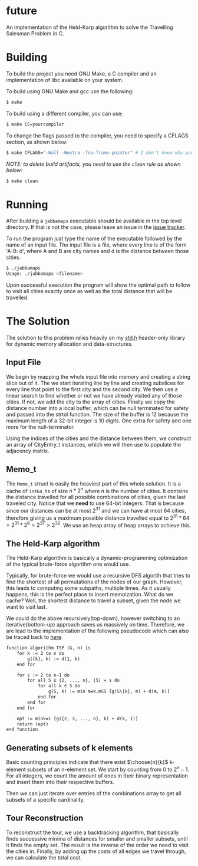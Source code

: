 # future
An implementation of the Held-Karp algorithm to solve the Travelling Salesman Problem in C.

# Building
To build the project you need GNU Make, a C compiler and an implementation of libc available on your system.

To build using GNU Make and gcc use the following:
```sh
$ make
```

To build using a different compiler, you can use:
```sh
$ make CC=yourcompiler
```

To change the flags passed to the compiler, you need to specify a CFLAGS section, as shown below:
```sh
$ make CFLAGS="-Wall -Wextra -fno-frame-pointer" # I don't know why you would want this but anyways
```

*NOTE: to delete build artifacts, you need to use the `clean` rule as shown below:*
```sh
$ make clean
```

# Running
After building a `jabbamaps` executable should be available in the top level directory.
If that is not the case, please leave an issue in the [issue tracker](https://github.com/progintro/hw2-0xJoeMama/issues).

To run the program just type the name of the executable followed by the name of an input file.
The input file is a file, where every line is of the form 'A-B: d', where A and B are city names and d is the distance between those cities.
```sh
$ ./jabbamaps
Usage: ./jabbamaps <filename>
```

Upon successful execution the program will show the optimal path to follow to visit all cities exactly once as well as the total distance that will be travelled.


# The Solution
The solution to this problem relies heavily on my [std.h](https://github.com/0xJoeMama/std.h/) header-only library for dynamic memory allocation and data-structures.

## Input File
We begin by mapping the whole input file into memory and creating a string slice out of it.
The we start iterating line by line and creating subslices for every line that point to the first city and the second city.
We then use a linear search to find whether or not we have already visited any of those cities. If not, we add the city to the array of cities.
Finally we copy the distance number into a local buffer, which can be null terminated for safety and passed into the strtol function.
The size of the buffer is 12 because the maximum length of a 32-bit integer is 10 digits. One extra for safety and one more for the null-terminator.

Using the indices of the cities and the distance between them, we construct an array of CityEntry\_t instances, which we will then use to populate the adjacency matrix.

## Memo\_t
The `Memo_t` struct is easily the heaviest part of this whole solution. It is a cache of `int64_t`s of size $n * 2^n$ where $n$ is the number of cities. It contains the distance travelled for all possible combinations of cities, given the last traveled city.
Notice that we **need** to use 64-bit integers. That is because since our distances can be at most $2^31$ and we can have at most $64$ cities, therefore giving us a maximum possible distance travelled equal to $2^31 * 64 = 2^31 * 2^6 = 2^37 > 2^32$.
We use an heap array of heap arrays to achieve this.

## The Held-Karp algorithm
The Held-Karp algorithm is basically a dynamic-programming optimization of the typical brute-force algorithm one would use.

Typically, for brute-force we would use a recursive DFS algortih that tries to find the shortest of all permutations of the nodes of our graph.
However, this leads to computing some subpaths, multiple times. As it usually happens, this is the perfect place to insert memoization.
What do we cache? Well, the shortest distance to travel a subset, given the node we want to visit last.

We could do the above recursively(top-down), however switching to an iterative(bottom-up) approach saves us massively on time.
Therefore, we are lead to the implementation of the following pseudocode which can also be traced back to [here](https://web.archive.org/web/20150208031521/http://www.cs.upc.edu/~mjserna/docencia/algofib/P07/dynprog.pdf).
```txt
function algorithm TSP (G, n) is
    for k := 2 to n do
        g({k}, k) := d(1, k)
    end for

    for s := 2 to n−1 do
        for all S ⊆ {2, ..., n}, |S| = s do
            for all k ∈ S do
                g(S, k) := min m≠k,m∈S [g(S\{k}, m) + d(m, k)]
            end for
        end for
    end for

    opt := mink≠1 [g({2, 3, ..., n}, k) + d(k, 1)]
    return (opt)
end function
```

## Generating subsets of k elements
Basic counting principles indicate that there exist $\choose{n}{k}$ k-element subsets of an n-element set.
We start by counting from $0$ to $2^n - 1$. For all integers, we count the amount of ones in their binary representation and insert them into their respective buffers.

Then we can just iterate over entries of the combinations array to get all subsets of a specific cardinality.

## Tour Reconstruction
To reconstruct the tour, we use a backtracking algorithm, that basically finds successive minima of distances for smaller and smaller subsets, until it finds the empty set.
The result is the inverse of the order we need to visit the cities in. Finally, by adding up the costs of all edges we travel through, we can calculate the total cost.
